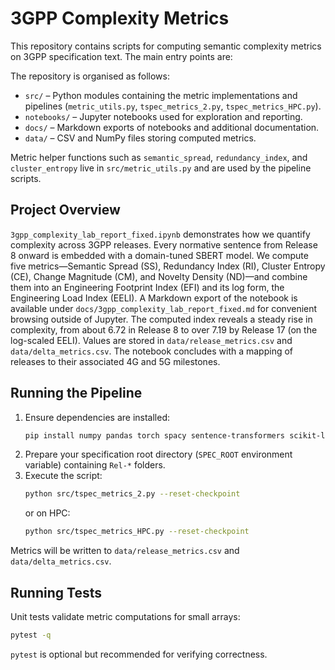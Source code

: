 # 3GPP Complexity Metrics

This repository contains scripts for computing semantic complexity metrics on 3GPP specification text. The main entry points are:

The repository is organised as follows:

- `src/` – Python modules containing the metric implementations and pipelines
  (`metric_utils.py`, `tspec_metrics_2.py`, `tspec_metrics_HPC.py`).
- `notebooks/` – Jupyter notebooks used for exploration and reporting.
- `docs/` – Markdown exports of notebooks and additional documentation.
- `data/` – CSV and NumPy files storing computed metrics.

Metric helper functions such as `semantic_spread`, `redundancy_index`, and
`cluster_entropy` live in `src/metric_utils.py` and are used by the pipeline scripts.

## Project Overview

`3gpp_complexity_lab_report_fixed.ipynb` demonstrates how we quantify complexity across 3GPP releases. Every normative sentence from Release 8 onward is embedded with a domain-tuned SBERT model. We compute five metrics—Semantic Spread (SS), Redundancy Index (RI), Cluster Entropy (CE), Change Magnitude (CM), and Novelty Density (ND)—and combine them into an Engineering Footprint Index (EFI) and its log form, the Engineering Load Index (EELI). A Markdown export of the notebook is available under `docs/3gpp_complexity_lab_report_fixed.md` for convenient browsing outside of Jupyter.
The computed index reveals a steady rise in complexity, from about 6.72 in Release 8 to over 7.19 by Release 17 (on the log-scaled EELI). Values are stored in `data/release_metrics.csv` and `data/delta_metrics.csv`. The notebook concludes with a mapping of releases to their associated 4G and 5G milestones.


## Running the Pipeline

1. Ensure dependencies are installed:
   ```bash
   pip install numpy pandas torch spacy sentence-transformers scikit-learn tqdm
   ```
2. Prepare your specification root directory (`SPEC_ROOT` environment variable) containing `Rel-*` folders.
3. Execute the script:
   ```bash
   python src/tspec_metrics_2.py --reset-checkpoint
   ```
   or on HPC:
   ```bash
   python src/tspec_metrics_HPC.py --reset-checkpoint
   ```

Metrics will be written to `data/release_metrics.csv` and `data/delta_metrics.csv`.

## Running Tests

Unit tests validate metric computations for small arrays:

```bash
pytest -q
```

`pytest` is optional but recommended for verifying correctness.
